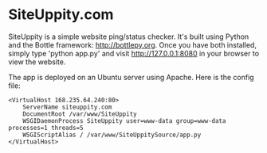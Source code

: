 SiteUppity.com
==============

SiteUppity is a simple website ping/status checker. It's built using Python and the Bottle framework: http://bottlepy.org. Once you have both installed, simply type 'python app.py' and visit http://127.0.0.1:8080 in your browser to view the website.

The app is deployed on an Ubuntu server using Apache. Here is the config file:

    <VirtualHost 168.235.64.240:80>
        ServerName siteuppity.com
        DocumentRoot /var/www/SiteUppity
        WSGIDaemonProcess SiteUppity user=www-data group=www-data processes=1 threads=5
        WSGIScriptAlias / /var/www/SiteUppitySource/app.py
    </VirtualHost>
